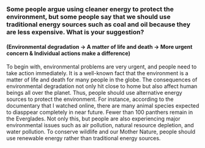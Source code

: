 ### Some people argue using cleaner energy to protect the environment, but some people say that we should use traditional energy sources such as coal and oil because they are less expensive. What is your suggestion?

#### (Environmental degradation -> A matter of life and death -> More urgent concern & Individual actions make a difference)

To begin with, environmental problems are very urgent, and people need to take action immediately. It is a well-known fact that the environment is a matter of life and death for many people in the globe. The consequences of environmental degradation not only hit close to home but also affect human beings all over the planet. Thus, people should use alternative energy sources to protect the environment. For instance, according to the documentary that I watched online, there are many animal species expected to diasppear completely in near future. Fewer than 100 panthers remain in the Everglades. Not only this, but people are also experiencing major environmental issues such as air pollution, natural resource depletion, and water pollution. To conserve wildlife and our Mother Nature, people should use renewable energy rather than traditional energy sources.
